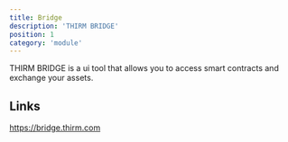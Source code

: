 ```yaml
---
title: Bridge
description: 'THIRM BRIDGE'
position: 1
category: 'module'
---
```


THIRM BRIDGE is a ui tool that allows you to access smart contracts and exchange your assets.



## Links
https://bridge.thirm.com

